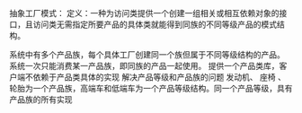 抽象工厂模式：
 定义：一种为访问类提供一个创建一组相关或相互依赖对象的接口，且访问类无需指定所要产品的具体类就能得到同族的不同等级产品的模式结构。
 
 系统中有多个产品族，每个具体工厂创建同一个族但属于不同等级结构的产品。
 系统一次只能消费某一产品族，即同族的产品一起使用。
提供一个产品类库，客户端不依赖于产品类具体的实现
解决产品等级和产品族的问题
发动机、 座椅 、轮胎为一个产品族，高端车和低端车为一个产品等级结构。同一个产品等级，具有产品族的所有实现